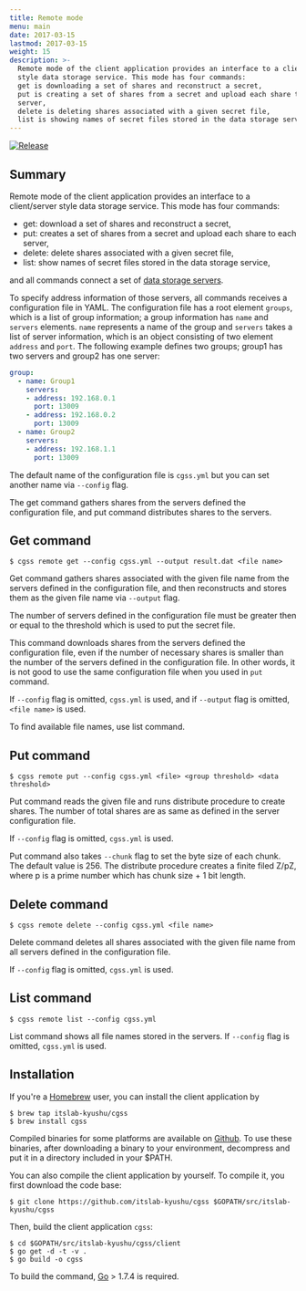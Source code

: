 ```yaml
---
title: Remote mode
menu: main
date: 2017-03-15
lastmod: 2017-03-15
weight: 15
description: >-
  Remote mode of the client application provides an interface to a client/server
  style data storage service. This mode has four commands:
  get is downloading a set of shares and reconstruct a secret,
  put is creating a set of shares from a secret and upload each share to each
  server,
  delete is deleting shares associated with a given secret file,
  list is showing names of secret files stored in the data storage service.
---
```

[![Release](https://img.shields.io/badge/release-0.2.0-brightgreen.svg)](https://github.com/itslab-kyushu/cgss/releases/tag/v0.2.0)

## Summary
Remote mode of the client application provides an interface to a client/server
style data storage service.
This mode has four commands:

* get: download a set of shares and reconstruct a secret,
* put: creates a set of shares from a secret and upload each share to each
  server,
* delete: delete shares associated with a given secret file,
* list: show names of secret files stored in the data storage service,

and all commands connect a set of [data storage servers](../server).

To specify address information of those servers, all commands receives a
configuration file in YAML.
The configuration file has a root element `groups`, which is a list of group
information; a group information has `name` and `servers` elements.
`name` represents a name of the group and `servers` takes a list of server
information, which is an object consisting of two element `address` and `port`.
The following example defines two groups; group1 has two servers and group2
has one server:

```yaml
group:
  - name: Group1
    servers:
    - address: 192.168.0.1
      port: 13009
    - address: 192.168.0.2
      port: 13009
  - name: Group2
    servers:
    - address: 192.168.1.1
      port: 13009
```

The default name of the configuration file is `cgss.yml` but you can set another
name via `--config` flag.

The get command gathers shares from the servers defined the configuration file,
and put command distributes shares to the servers.

## Get command
```shell
$ cgss remote get --config cgss.yml --output result.dat <file name>
```

Get command gathers shares associated with the given file name from the servers
defined in the configuration file, and then reconstructs and stores them as
the given file name via `--output` flag.

The number of servers defined in the configuration file must be greater then or
equal to the threshold which is used to put the secret file.

This command downloads shares from the servers defined the configuration file,
even if the number of necessary shares is smaller than the number of the servers
defined in the configuration file.
In other words, it is not good to use the same configuration file when you used
in `put` command.

If `--config` flag is omitted, `cgss.yml` is used, and if `--output` flag is
omitted, `<file name>` is used.

To find available file names, use list command.


## Put command
```shell
$ cgss remote put --config cgss.yml <file> <group threshold> <data threshold>
```

Put command reads the given file and runs distribute procedure to create shares.
The number of total shares are as same as defined in the server configuration
file.

If `--config` flag is omitted, `cgss.yml` is used.

Put command also takes `--chunk` flag to set the byte size of each chunk.
The default value is 256.
The distribute procedure creates a finite filed Z/pZ, where p is a prime number
which has chunk size + 1 bit length.

## Delete command
```shell
$ cgss remote delete --config cgss.yml <file name>
```

Delete command deletes all shares associated with the given file name from all
servers defined in the configuration file.

If `--config` flag is omitted, `cgss.yml` is used.

## List command
```shell
$ cgss remote list --config cgss.yml
```

List command shows all file names stored in the servers.
If `--config` flag is omitted, `cgss.yml` is used.

## Installation
If you're a [Homebrew](http://brew.sh/) user,
you can install the client application by

```shell
$ brew tap itslab-kyushu/cgss
$ brew install cgss
```

Compiled binaries for some platforms are available on
[Github](https://github.com/itslab-kyushu/cgss/releases).
To use these binaries, after downloading a binary to your environment, decompress and put it in a directory included in your $PATH.

You can also compile the client application by yourself.
To compile it, you first download the code base:

```shell
$ git clone https://github.com/itslab-kyushu/cgss $GOPATH/src/itslab-kyushu/cgss
```

Then, build the client application `cgss`:

```shell
$ cd $GOPATH/src/itslab-kyushu/cgss/client
$ go get -d -t -v .
$ go build -o cgss
```

To build the command, [Go](https://golang.org/) > 1.7.4 is required.
